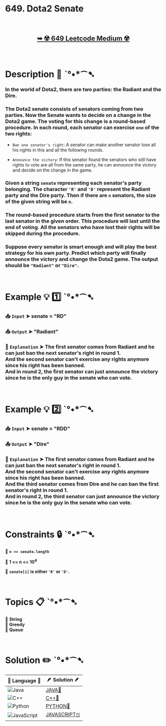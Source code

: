 # 649. Dota2 Senate

</br>

<h2 align="center"> 

<a href=""><strong>➥ ☢️ 649 Leetcode Medium ☢️ </strong></a>
</h2>

</br>

# Description 📜 ˋ°•*⁀➷

### In the world of Dota2, there are two parties: the Radiant and the Dire.

### The Dota2 senate consists of senators coming from two parties. Now the Senate wants to decide on a change in the Dota2 game. The voting for this change is a round-based procedure. In each round, each senator can exercise `one` of the two rights:

- `Ban one senator's right`: A senator can make another senator lose all his rights in this and all the following rounds.

- `Announce the victory`: If this senator found the senators who still have rights to vote are all from the same party, he can announce the victory and decide on the change in the game.

### Given a string `senate` representing each senator's party belonging. The character `'R'` and `'D'` represent the Radiant party and the Dire party. Then if there are `n` senators, the size of the given string will be `n`.

### The round-based procedure starts from the first senator to the last senator in the given order. This procedure will last until the end of voting. All the senators who have lost their rights will be skipped during the procedure.

### Suppose every senator is smart enough and will play the best strategy for his own party. Predict which party will finally announce the victory and change the Dota2 game. The output should be `"Radiant"` or `"Dire"`.

</br>

# Example 💡 1️⃣ ˋ°•*⁀➷

  ### 📥 `Input`  ➤ senate = "RD"

  ### 📤 `Output`  ➤ "Radiant"

  ### 🔦 `Explanation`  ➤ The first senator comes from Radiant and he can just ban the next senator's right in round 1. </br> And the second senator can't exercise any rights anymore since his right has been banned. </br> And in round 2, the first senator can just announce the victory since he is the only guy in the senate who can vote.

</br>

# Example 💡 2️⃣ ˋ°•*⁀➷

  ### 📥 `Input` ➤ senate = "RDD"

  ### 📤 `Output`  ➤ "Dire"

  ### 🔦 `Explanation` ➤ The first senator comes from Radiant and he can just ban the next senator's right in round 1. </br> And the second senator can't exercise any rights anymore since his right has been banned. </br> And the third senator comes from Dire and he can ban the first senator's right in round 1. </br> And in round 2, the third senator can just announce the victory since he is the only guy in the senate who can vote.

</br>

# Constraints 🔒 ˋ°•*⁀➷

🔹 **`n == senate.length`** </br>

🔹 **1 <= n <= 10<sup>4</sup>** </br>

🔹 **`senate[i]` is either `'R'` or `'D'`.** </br>

</br>

# Topics 📋 ˋ°•*⁀➷

🔸 **String**  </br>
🔸 **Greedy**  </br>
🔸 **Queue**  </br>

</br>

# Solution ✏️ ˋ°•*⁀➷

| 📒 Language 📒  | 🪶 Solution 🪶 |
| ------------- | ------------- |
|  ![Java](https://img.shields.io/badge/java-%23ED8B00.svg?style=for-the-badge&logo=openjdk&logoColor=white)  | [JAVA🍁]() |
|  ![C++](https://img.shields.io/badge/c++-%2300599C.svg?style=for-the-badge&logo=c%2B%2B&logoColor=white)  | [C++🎲]()  |
|  ![Python](https://img.shields.io/badge/python-3670A0?style=for-the-badge&logo=python&logoColor=ffdd54)    | [PYTHON🍰]() |
| ![JavaScript](https://img.shields.io/badge/javascript-%23323330.svg?style=for-the-badge&logo=javascript&logoColor=%23F7DF1E)   | [JAVASCRIPT☃️]() |

